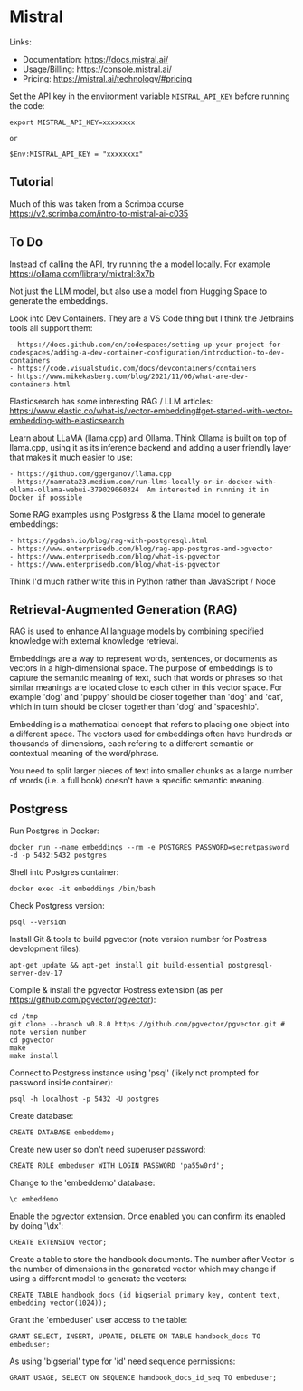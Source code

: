 # Mistral #

Links:
- Documentation: https://docs.mistral.ai/
- Usage/Billing: https://console.mistral.ai/
- Pricing: https://mistral.ai/technology/#pricing

Set the API key in the environment variable `MISTRAL_API_KEY` before running the code:

    export MISTRAL_API_KEY=xxxxxxxx

    or 

    $Env:MISTRAL_API_KEY = "xxxxxxxx"


## Tutorial ##

Much of this was taken from a Scrimba course https://v2.scrimba.com/intro-to-mistral-ai-c035


## To Do ##

Instead of calling the API, try running the a model locally. For example https://ollama.com/library/mixtral:8x7b

Not just the LLM model, but also use a model from Hugging Space to generate the embeddings.


Look into Dev Containers. They are a VS Code thing but I think the Jetbrains tools all support them:

    - https://docs.github.com/en/codespaces/setting-up-your-project-for-codespaces/adding-a-dev-container-configuration/introduction-to-dev-containers
    - https://code.visualstudio.com/docs/devcontainers/containers
    - https://www.mikekasberg.com/blog/2021/11/06/what-are-dev-containers.html

Elasticsearch has some interesting RAG / LLM articles: https://www.elastic.co/what-is/vector-embedding#get-started-with-vector-embedding-with-elasticsearch

Learn about LLaMA (llama.cpp) and Ollama. Think Ollama is built on top of llama.cpp, using it as its inference backend and adding a user friendly
layer that makes it much easier to use:

    - https://github.com/ggerganov/llama.cpp
    - https://namrata23.medium.com/run-llms-locally-or-in-docker-with-ollama-ollama-webui-379029060324  Am interested in running it in Docker if possible

Some RAG examples using Postgress & the Llama model to generate embeddings:

    - https://pgdash.io/blog/rag-with-postgresql.html
    - https://www.enterprisedb.com/blog/rag-app-postgres-and-pgvector
    - https://www.enterprisedb.com/blog/what-is-pgvector
    - https://www.enterprisedb.com/blog/what-is-pgvector


Think I'd much rather write this in Python rather than JavaScript / Node



## Retrieval-Augmented Generation (RAG) ##

RAG is used to enhance AI language models by combining specified knowledge with external knowledge retrieval.

Embeddings are a way to represent words, sentences, or documents as vectors in a high-dimensional space. The purpose of embeddings
is to capture the semantic meaning of text, such that words or phrases so that similar meanings are located close to each other in this
vector space. For example 'dog' and 'puppy' should be closer together than 'dog' and 'cat', which in turn should be closer together
than 'dog' and 'spaceship'.

Embedding is a mathematical concept that refers to placing one object into a different space. The vectors used for embeddings often
have hundreds or thousands of dimensions, each refering to a different semantic or contextual meaning of the word/phrase.

You need to split larger pieces of text into smaller chunks as a large number of words (i.e. a full book) doesn't have a specific
semantic meaning.


## Postgress ##

Run Postgres in Docker:

    docker run --name embeddings --rm -e POSTGRES_PASSWORD=secretpassword -d -p 5432:5432 postgres

Shell into Postgres container:

    docker exec -it embeddings /bin/bash

Check Postgress version:

    psql --version

Install Git & tools to build pgvector (note version number for Postress development files):

    apt-get update && apt-get install git build-essential postgresql-server-dev-17

Compile & install the pgvector Postress extension (as per https://github.com/pgvector/pgvector):

    cd /tmp
    git clone --branch v0.8.0 https://github.com/pgvector/pgvector.git # note version number
    cd pgvector
    make
    make install

Connect to Postgress instance using 'psql' (likely not prompted for password inside container):

    psql -h localhost -p 5432 -U postgres

Create database:

    CREATE DATABASE embeddemo;

Create new user so don't need superuser password:

    CREATE ROLE embeduser WITH LOGIN PASSWORD 'pa55w0rd';

Change to the 'embeddemo' database:

    \c embeddemo

Enable the pgvector extension. Once enabled you can confirm its enabled by doing '\dx':

    CREATE EXTENSION vector;

Create a table to store the handbook documents. The number after Vector is the number of dimensions in the generated vector which may change
if using a different model to generate the vectors:

    CREATE TABLE handbook_docs (id bigserial primary key, content text, embedding vector(1024));

Grant the 'embeduser' user access to the table:

    GRANT SELECT, INSERT, UPDATE, DELETE ON TABLE handbook_docs TO embeduser;

As using 'bigserial' type for 'id' need sequence permissions:

    GRANT USAGE, SELECT ON SEQUENCE handbook_docs_id_seq TO embeduser;



